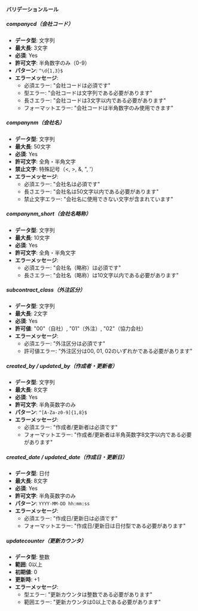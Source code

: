   #### バリデーションルール

  ##### companycd（会社コード）
  - **データ型**: 文字列
  - **最大長**: 3文字
  - **必須**: Yes
  - **許可文字**: 半角数字のみ（0-9）
  - **パターン**: `^\d{1,3}$`
  - **エラーメッセージ**:
    - 必須エラー: "会社コードは必須です"
    - 型エラー: "会社コードは文字列である必要があります"
    - 長さエラー: "会社コードは3文字以内である必要があります"
    - フォーマットエラー: "会社コードは半角数字のみ使用できます"

  ##### companynm（会社名）
  - **データ型**: 文字列
  - **最大長**: 50文字
  - **必須**: Yes
  - **許可文字**: 全角・半角文字
  - **禁止文字**: 特殊記号（<, >, &, ", '）
  - **エラーメッセージ**:
    - 必須エラー: "会社名は必須です"
    - 長さエラー: "会社名は50文字以内である必要があります"
    - 禁止文字エラー: "会社名に使用できない文字が含まれています"

  ##### companynm_short（会社名略称）
  - **データ型**: 文字列
  - **最大長**: 10文字
  - **必須**: Yes
  - **許可文字**: 全角・半角文字
  - **エラーメッセージ**:
    - 必須エラー: "会社名（略称）は必須です"
    - 長さエラー: "会社名（略称）は10文字以内である必要があります"

  ##### subcontract_class（外注区分）
  - **データ型**: 文字列
  - **最大長**: 2文字
  - **必須**: Yes
  - **許可値**: "00"（自社）, "01"（外注）, "02"（協力会社）
  - **エラーメッセージ**:
    - 必須エラー: "外注区分は必須です"
    - 許可値エラー: "外注区分は00, 01, 02のいずれかである必要があります"

  ##### created_by / updated_by（作成者・更新者）
  - **データ型**: 文字列
  - **最大長**: 8文字
  - **必須**: Yes
  - **許可文字**: 半角英数字のみ
  - **パターン**: `^[A-Za-z0-9]{1,8}$`
  - **エラーメッセージ**:
    - 必須エラー: "作成者/更新者は必須です"
    - フォーマットエラー: "作成者/更新者は半角英数字8文字以内である必要があります"

  ##### created_date / updated_date（作成日・更新日）
  - **データ型**: 日付
  - **最大長**: 8文字
  - **必須**: Yes
  - **許可文字**: 半角英数字のみ
  - **パターン**: `YYYY-MM-DD hh:mm:ss`
  - **エラーメッセージ**:
    - 必須エラー: "作成日/更新日は必須です"
    - フォーマットエラー: "作成日/更新日は日付型である必要があります"

  ##### updatecounter（更新カウンタ）
  - **データ型**: 整数
  - **範囲**: 0以上
  - **初期値**: 0
  - **更新時**: +1
  - **エラーメッセージ**:
    - 型エラー: "更新カウンタは整数である必要があります"
    - 範囲エラー: "更新カウンタは0以上である必要があります"

